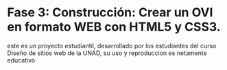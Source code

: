 # Fase 3: Construcción: Crear un OVI en formato WEB con HTML5 y CSS3.
este es un proyecto estudiantil, desarrollado por los estudiantes del curso Diseño de sitios web de la UNAD, su uso y reproduccion es netamente educativo
